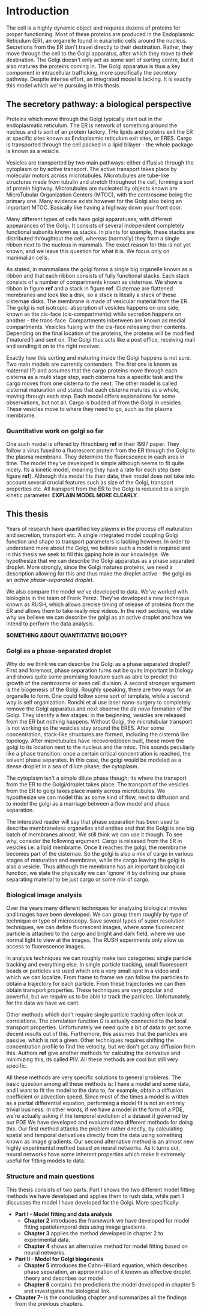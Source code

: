 # Introduction

The cell is a highly dynamic object and requires dozens of proteins for proper functioning. Most of these proteins are produced in the Endoplasmic Reticulum (ER), an organelle found in eukariotic cells around the nucleus. Secretions from the ER don't travel directly to their destination. Rather, they move through the cell to the Golgi apparatus, after which they move to their destination. The Golgi doesn't only act as some sort of sorting centre, but it also matures the proteins coming in. The Golgi apparatus is thus a key component in intracellular trafficking, more specifically the secretory pathway. Despite intense effort, an integrated model is lacking. It is exactly this model which we're pursuing in this thesis. 

## The secretory pathway: a biological perspective

Proteins which move through the Golgi typically start out in the endoplasmatic reticulum. The ER is network of something around the nucleus and is sort of an protein factory. THe lipids and proteins exit the ER at specific sites known as Endoplasmic reticulum exit sites, or ERES. Cargo is transported through the cell packed in a lipid bilayer - the whole package is known as a vesicle. 

Vesicles are transported by two main pathways: either diffusive through the cytoplasm or by active transport. The active transport takes place by molecular motors across microtubules. Microtubules are tube-like structures made from tubulin and stretch throughout the cell, forming a sort of protein highway. Microtubules are nucleated by objects known are MicroTubular Organization Centers (MTOC), with the centrosome being the primary one. Many evidence exists however for the Golgi also being an important MTOC. Basically like having a highway down your front door. 

Many different types of cells have golgi apparatuses, with different appearances of the Golgi. It consists of several independent completely functional subunits known as stacks. In plants for example, these stacks are distributed throughtout the cell, whereas (normally) they form a single ribbon next to the nucleus in mammals. The exact reason for this is not yet known, and we leave this question for what it is. We focus only on mammalian cells.

As stated, in mammalians the golgi forms a single big organelle known as a ribbon and that each ribbon consists of fully functional stacks. Each stack consists of a number of compartments known as cisternae. We show a ribbon in figure **ref** and a stack in figure **ref**. Cisternae are flattened membranes and look like a disk, so a stack is liteally a stack of these cisternae disks. The membrane is made of vesicular material from the ER. The golgi is not isotropic: absorption of vesicles happens on one side, known as the cis-face (cis-compartments) while secretion happens on another - the trans-face. Compartments inbetween are known as medial compartments. Vesicles fusing with the cis-face releasing their contents. Depending on the final location of the proteins, the proteins will be modified ('matured') and sent on. The Golgi thus acts like a post office, receiving mail and sending it on to the right receiver. 

Exactly how this sorting and maturing inside the Golgi happens is not sure. Two main models are currently contenders. The first one is known as maternal (?) and assumes that the cargo proteins move through each cisterna as a multi stage step, each cisterna has a specific task and the cargo moves from one cisterna to the next. The other model is called cisternal maturation and states that each cisterna matures as a whole, moving through each step. Each model offers explanations for some observations, but not all. Cargo is budded of from the Golgi in vesicles. These vesicles move to where they need to go, such as the plasma membrame. 

### Quantitative work on golgi so far
One such model is offered by Hirschberg **ref** in their 1997 paper. They follow a virus fused to a fluorescent protein from the ER through the Golgi to the plasma membrane. They determine the fluorescence in each area in time. The model they've developed is simple although seems to fit quite nicely. Its a kinetic model, meaning they have a rate for each step (see figure **ref**). Although this model fits their data, their model does not take into account several crucial features such as size of the Golgi, transport properties etc. All transport from the ER to the Golgi is reduced to a single kinetic parameter. **EXPLAIN MODEL MORE CLEARLY**.

## This thesis

Years of research have quantified key players in the process off maturation and secretion, transport etc. A single integrated model coupling Golgi function and shape to transport parameters is lacking however. In order to understand more about the Golgi, we believe such a model is required and in this thesis we seek to fill this gaping hole in our knowledge. We hypothesize that we can describe the Golgi apparatus as a phase separated droplet. More strongly, since the Golgi matures proteins, we need a description allowing for this and thus make the droplet active - the golgi as an *active phase-separated droplet*. 

We also compare the model we've developed to data. We've worked with biologists in the team of Frank Perez. They've developed a new technique known as RUSH, which allows precise timing of release of proteins from the ER and allows them to take really nice videos. In the next sections, we state why we believe we can describe the golgi as an active droplet and how we intend to perform the data analysis. 

**SOMETHING ABOUT QUANTITATIVE BIOLOGY?**

### Golgi as a phase-separated droplet

Why do we think we can describe the Golgi as a phase separated droplet? First and foremost, phase separation turns out be quite important in biology and shows quite some promising feauture such as able to predict the growth of the centrosome or even cell division. A second stronger argument is the biogenesis of the Golgi. Roughly speaking, there are two ways for an organelle to form. One could follow some sort of template, while a second way is self organization. Ronchi et al use laser nano-surgery to completely remove the Golgi apparatus and next observe the *de novo* formation of the Golgi. They identify a few stages: in the beginning, vesicles are released from the ER but nothing happens. Without Golgi, the microtubular transport is not working so the vesicles stay around the ERES. After some concentration, stack-like structures are formed, including the cisterna like topology. After microtubules have recovered/been built, these move the golgi to its location next to the nucleus and the mtoc. This sounds peculiarly like a phase transition: once a certain critical concentration is reached, the solvent phase separates. In this case, the golgi would be modeled as a dense droplet in a sea of dilute phase; the cytoplasm.

The cytoplasm isn't a simple dilute phase though; its where the transport from the ER to the Golgi/droplet takes place. The transport of the vesicles from the ER to golgi takes place mainly across microtubules. We hypothesize we can model this as some kind of flow, next to diffusion and to model the golgi as a marriage between a flow model and phase separation.  

The interested reader will say that phase separation has been used to describe membraneless organelles and entities and that the Golgi is one big batch of membranes almost. We still think we can use it though. To see why, consider the following argument. Cargo is released from the ER in vesicles i.e. a lipid membrame. Once it reaches the golgi, the membrame becomes part of the cisternae. So the golgi is also a mix of cargo in various stages of maturation and membrane, while the cargo leaving the golgi is also a vesicle. Thus although the membrane has an important biological function, we state the physically we can 'ignore' it by defining our phase separating material to be just cargo or some mix of cargo. 

### Biological image analysis

Over the years many different techniques for analyzing biological movies and images have been developed. We can group them roughly by type of technique or type of microscopy. Save several types of super resolution techniques, we can define fluorescent images, where some fluorescent particle is attached to the cargo and bright and dark field, where we use normal light to view at the images. The RUSH experiments only allow us access to fluorescence images.

In analysis techniques we can roughly make two categories: single particle tracking and everything else. In single particle tracking, small fluorescent beads or particles are used which are a very small spot in a video and which we can localize. From frame to frame we can follow the particles to obtain a trajectory for each particle. From these trajectories we can then obtain transport properties. These techniques are very popular and powerful, but we require us to be able to track the particles. Unfortunately, for the data we have we cant.

Other methods which don't require single particle tracking often look at correlations. The correlation function $G$ is actually connected to the local transport properties. Unfortunately we need quite a bit of data to get some decent results out of this. Furthemore, this assumes that the particles are passive, which is not a given. Other techniques requires shifting the concentration profile to find the velocity, but we don't get any diffusion from this. Authors **ref** give another methods for calcuting the derivative and minimizing this, its called PIV. All these methods are cool but still very specific. 

All these methods are very specific solutions to general problems. The basic question among all these methods is: I have a model and some data, and I want to fit the model to the data to, for example, obtain a diffusion coefficient or advection speed. Since most of the times a model is written as a partial differential equation, performing a model fit is not an entirely trivial business. In other words, if we have a model in the form of a PDE, we're actually asking if the temporal evolution of a dataset if governed by our PDE We have developed and evaluated two different methods for doing this. Our first method attacks the problem rather directly, by calculating spatial and temporal derivatives directly from the data using something known as image gradients. Our second alternative method is an almost new highly experimental method based on neural networks. As it turns out, neural networks have some inherent properties which make it extremely useful for fitting models to data. 

### Structure and main questions

This thesis consists of two parts. Part I shows the two different model fitting methods we have developed and applies them to rush data, while part II discusses the model I have developed for the Golgi. More specifically:

* **Part I - Model fitting and data analysis**
    * **Chapter 2** introduces the framework we have developed for model fitting spatiotemporal data using image gradients. 
    * **Chapter 3** applies the method developed in chapter 2 to experimental data.
    * **Chapter 4** shows an alternative method for model fitting based on neural networks.
* **Part II - Model for Golgi biogenesis**
    * **Chapter 5** introduces the Cahn-Hilliard equation, which describes phase separation, an approximation of it known as effective droplet theory and describes our model. 
    * **Chapter 6** contains the predictions the model developed in chapter 5 and investigates the biological link.
* **Chapter 7-** is the concluding chapter and summarizes all the findings from the previous chapters.






